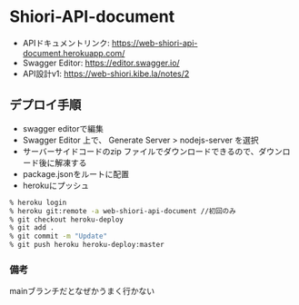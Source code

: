 # Shiori-API-document
- APIドキュメントリンク: https://web-shiori-api-document.herokuapp.com/
- Swagger Editor: https://editor.swagger.io/
- API設計v1: https://web-shiori.kibe.la/notes/2

## デプロイ手順
- swagger editorで編集
- Swagger Editor 上で、 Generate Server > nodejs-server を選択
- サーバーサイドコードのzip ファイルでダウンロードできるので、ダウンロード後に解凍する
- package.jsonをルートに配置
- herokuにプッシュ

```sh
% heroku login
% heroku git:remote -a web-shiori-api-document //初回のみ
% git checkout heroku-deploy
% git add .
% git commit -m "Update"
% git push heroku heroku-deploy:master
```

### 備考
mainブランチだとなぜかうまく行かない

